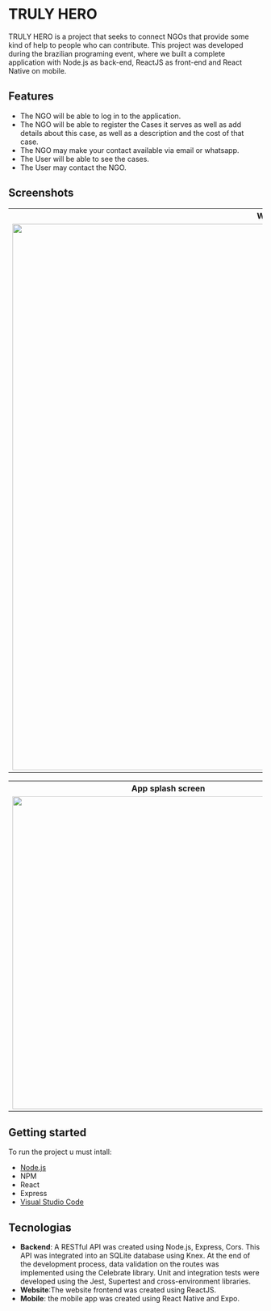 # TRULY HERO
TRULY HERO is a project that seeks to connect NGOs that provide some kind of help to people who can contribute.
This project was developed during the brazilian programing event, where we built a complete application with Node.js as back-end, ReactJS as front-end and React Native on mobile.


## Features
* The NGO will be able to log in to the application.
* The NGO will be able to register the Cases it serves as well as add details about this case, as well as a description and the cost of that case.
* The NGO may make your contact available via email or whatsapp.
* The User will be able to see the cases.
* The User may contact the NGO.

## Screenshots
<table>
	<tr>
		<th width="100%">
			Web Interface<br>
		</th>
	</tr>
	<tr>
		<td>
			<img width="1080" src="https://raw.githubusercontent.com/danielnegrisolibatista/be-the-hero/master/screenshots/web.gif">
		</td>
	</tr>
</table>

<table>
	<tr>
		<th width="33.3%">
			App splash screen<br>
		</th>
		<th width="33.3%">
			App incident list
		</th>
    <th width="33.3%">
			App incident detail
		</th>
	</tr>
	<tr><!-- Prevent zebra stripes --></tr>
	<tr>
		<td>
			<img width="618" src="https://raw.githubusercontent.com/danielnegrisolibatista/be-the-hero/master/screenshots/splashScreen.jpg">
		</td>
		<td>
			<img width="618" src="https://raw.githubusercontent.com/danielnegrisolibatista/be-the-hero/master/screenshots/incidentList.jpg">
		</td>
    <td>
			<img width="618" src="https://raw.githubusercontent.com/danielnegrisolibatista/be-the-hero/master/screenshots/incidentDetail.jpg">
		</td>
	</tr>
</table>

## Getting started
To run the project u must intall:
* [Node.js](https://nodejs.org/en/download/)
* NPM
* React
* Express
* [Visual Studio Code](https://code.visualstudio.com/download)

## Tecnologias
* **Backend**: A RESTful API was created using Node.js, Express, Cors. This API was integrated into an SQLite database using Knex. At the end of the development process, data validation on the routes was implemented using the Celebrate library. Unit and integration tests were developed using the Jest, Supertest and cross-environment libraries.
* **Website**:The website frontend was created using ReactJS.
* **Mobile**: the mobile app was created using React Native and Expo.